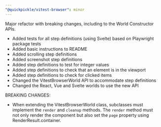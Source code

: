```yaml
---
"@quickpickle/vitest-browser": minor
---
```


Major refactor with breaking changes, including to the World Constructor APIs.

* Added tests for all step definitions (using Svelte) based on Playwright package tests
* Added basic instructions to README
* Added scrolling step definitions
* Added screenshot step definitions
* Added step definitions to test for integer values
* Added step definitions to check that an element is in the viewport
* Added step definitions to check for clicked items
* Changed the VitestBrowserWorld API to accommodate step definitions
* Changed the React, Vue and Svelte worlds to use the new API

BREAKING CHANGES:

* When extending the VitestBrowserWorld class, subclasses must implement the `render`
  and `cleanup` methods. The `render` method must not only render the component
  but also set the `page` property using RenderResult.container.